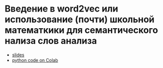 # Введение в word2vec или использование (почти) школьной математкики для семантического нализа слов анализа 

* [slides]()
* [python code on Colab]()
